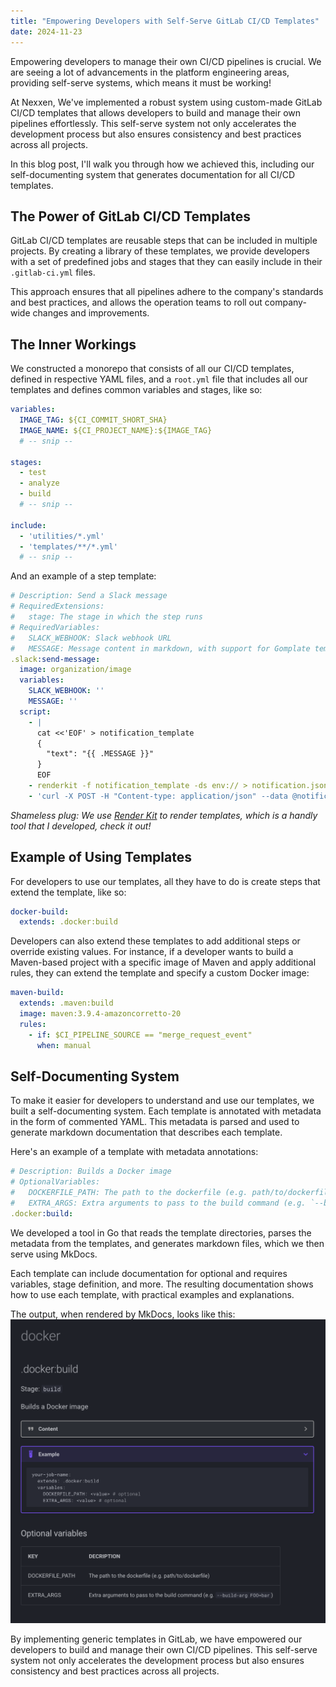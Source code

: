 ```yaml
---
title: "Empowering Developers with Self-Serve GitLab CI/CD Templates"
date: 2024-11-23
---
```


Empowering developers to manage their own CI/CD pipelines is crucial. We are seeing a lot of advancements in the platform engineering areas, providing self-serve systems, which means it must be working!

At Nexxen, We've implemented a robust system using custom-made GitLab CI/CD templates that allows developers to build and manage their own pipelines effortlessly. This self-serve system not only accelerates the development process but also ensures consistency and best practices across all projects.

In this blog post, I'll walk you through how we achieved this, including our self-documenting system that generates documentation for all CI/CD templates.

## The Power of GitLab CI/CD Templates

GitLab CI/CD templates are reusable steps that can be included in multiple projects. By creating a library of these templates, we provide developers with a set of predefined jobs and stages that they can easily include in their `.gitlab-ci.yml` files.

This approach ensures that all pipelines adhere to the company's standards and best practices, and allows the operation teams to roll out company-wide changes and improvements.

## The Inner Workings

We constructed a monorepo that consists of all our CI/CD templates, defined in respective YAML files, and a `root.yml` file that includes all our templates and defines common variables and stages, like so:

```yaml
variables:
  IMAGE_TAG: ${CI_COMMIT_SHORT_SHA}
  IMAGE_NAME: ${CI_PROJECT_NAME}:${IMAGE_TAG}
  # -- snip --

stages:
  - test
  - analyze
  - build
  # -- snip --

include:
  - 'utilities/*.yml'
  - 'templates/**/*.yml'
  # -- snip --
```

And an example of a step template:

```yaml
# Description: Send a Slack message
# RequiredExtensions:
#   stage: The stage in which the step runs
# RequiredVariables:
#   SLACK_WEBHOOK: Slack webhook URL
#   MESSAGE: Message content in markdown, with support for Gomplate templating
.slack:send-message:
  image: organization/image
  variables:
    SLACK_WEBHOOK: ''
    MESSAGE: ''
  script:
    - |
      cat <<'EOF' > notification_template
      {
        "text": "{{ .MESSAGE }}"
      }
      EOF
    - renderkit -f notification_template -ds env:// > notification.json
    - 'curl -X POST -H "Content-type: application/json" --data @notification.json ${SLACK_WEBHOOK}'
```

*Shameless plug: We use [Render Kit](https://github.com/orellazri/renderkit) to render templates, which is a handly tool that I developed, check it out!*

## Example of Using Templates

For developers to use our templates, all they have to do is create steps that extend the template, like so:

```yaml
docker-build:
  extends: .docker:build
```

Developers can also extend these templates to add additional steps or override existing values. For instance, if a developer wants to build a Maven-based project with a specific image of Maven and apply additional rules, they can extend the template and specify a custom Docker image:

```yaml
maven-build:
  extends: .maven:build
  image: maven:3.9.4-amazoncorretto-20
  rules:
    - if: $CI_PIPELINE_SOURCE == "merge_request_event"
      when: manual
```

## Self-Documenting System

To make it easier for developers to understand and use our templates, we built a self-documenting system. Each template is annotated with metadata in the form of commented YAML. This metadata is parsed and used to generate markdown documentation that describes each template.

Here's an example of a template with metadata annotations:

```yaml
# Description: Builds a Docker image
# OptionalVariables:
#   DOCKERFILE_PATH: The path to the dockerfile (e.g. path/to/dockerfile)
#   EXTRA_ARGS: Extra arguments to pass to the build command (e.g. `--build-arg FOO=bar`)
.docker:build:
```

We developed a tool in Go that reads the template directories, parses the metadata from the templates, and generates markdown files, which we then serve using MkDocs.

Each template can include documentation for optional and requires variables, stage definition, and more.
The resulting documentation shows how to use each template, with practical examples and explanations.

The output, when rendered by MkDocs, looks like this:
![MkDocs Screenshot](./images/self-serve-gitlab-ci-cd-templates-mkdocs-screenshot.png)

By implementing generic templates in GitLab, we have empowered our developers to build and manage their own CI/CD pipelines. This self-serve system not only accelerates the development process but also ensures consistency and best practices across all projects.
